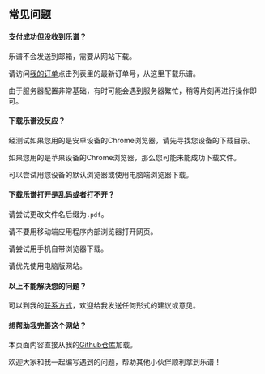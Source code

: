 ## 常见问题

#### 支付成功但没收到乐谱？

乐谱不会发送到邮箱，需要从网站下载。

请访问[我的订单](/account_summary)点击列表里的最新订单号，从这里下载乐谱。

由于服务器配置非常基础，有时可能会遇到服务器繁忙，稍等片刻再进行操作即可。

#### 下载乐谱没反应？

经测试如果您用的是安卓设备的Chrome浏览器，请先寻找您设备的下载目录。

如果您用的是苹果设备的Chrome浏览器，那么您可能未能成功下载文件。

可以尝试用您设备的默认浏览器或使用电脑端浏览器下载。

#### 下载乐谱打开是乱码或者打不开？

请尝试更改文件名后缀为`.pdf`。

请不要用移动端应用程序内部浏览器打开网页。

请尝试用手机自带浏览器下载。

请优先使用电脑版网站。

#### 以上不能解决您的问题？

可以到我的[联系方式](/contact)，欢迎给我发送任何形式的建议或意见。

#### 想帮助我完善这个网站？

本页面内容直接从我的[Github仓库](https://github.com/PaRaD1SE98/MyBlogFAQ)加载。

欢迎大家和我一起编写遇到的问题，帮助其他小伙伴顺利拿到乐谱！
